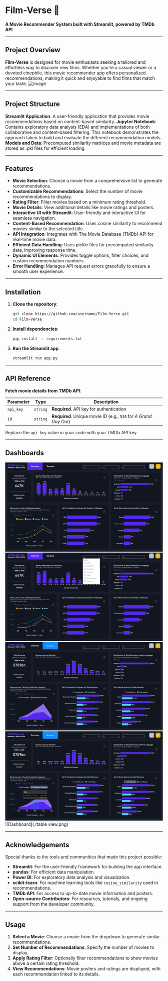 # Film-Verse 🎥

**A Movie Recommender System built with Streamlit, powered by TMDb API**

---

## Project Overview
**Film-Verse** is designed for movie enthusiasts seeking a tailored and effortless way to discover new films. Whether you’re a casual viewer or a devoted cinephile, this movie recommender app offers personalized recommendations, making it quick and enjoyable to find films that match your taste.
![image](https://github.com/user-attachments/assets/ce834243-bf60-4877-af59-a33b8c6604b9)

---

## Project Structure
**Streamlit Application**: A user-friendly application that provides movie recommendations based on content-based similarity.
**Jupyter Notebook**: Contains exploratory data analysis (EDA) and implementations of both collaborative and content-based filtering. This notebook demonstrates the approach taken to build and evaluate the different recommendation models.
**Models and Data**: Precomputed similarity matrices and movie metadata are stored as .pkl files for efficient loading.

---

## Features
- **Movie Selection**: Choose a movie from a comprehensive list to generate recommendations.
- **Customizable Recommendations**: Select the number of movie recommendations to display.
- **Rating Filter**: Filter movies based on a minimum rating threshold.
- **Movie Details**: View additional details like movie ratings and posters.
- **Interactive UI with Streamlit**: User-friendly and interactive UI for seamless navigation.
- **Content-Based Recommendation**: Uses cosine similarity to recommend movies similar to the selected title.
- **API Integration**: Integrates with The Movie Database (TMDb) API for real-time movie data.
- **Efficient Data Handling**: Uses pickle files for precomputed similarity data, improving response time.
- **Dynamic UI Elements**: Provides toggle options, filter choices, and custom recommendation numbers.
- **Error Handling**: Manages API request errors gracefully to ensure a smooth user experience.

---

## Installation
1. **Clone the repository**:
   ```bash
   git clone https://github.com/username/Film-Verse.git
   cd Film-Verse
   ```

2. **Install dependencies**:
   ```bash
   pip install -r requirements.txt
   ```

3. **Run the Streamlit app**:
   ```bash
   streamlit run app.py
   ```

---

## API Reference
**Fetch movie details from TMDb API**:

| Parameter | Type | Description |
| --------- | ---- | ----------- |
| `api_key` | `string` | **Required**. API key for authentication |
| `id`      | `string` | **Required**. Unique movie ID (e.g., `530` for *A Grand Day Out*) |

Replace the `api_key` value in your code with your TMDb API key.

---
## Dashboards 
![Dashboard](./d1.png)
![Dashboard](./d2.png)
![Dashboard](./d5.png)
![Dashboard](./d6.png)
![Dashboard](./table view.png)



---

## Acknowledgements
Special thanks to the tools and communities that made this project possible:
- **Streamlit**: For the user-friendly framework for building the app interface.
- **pandas**: For efficient data manipulation.
- **Power BI**: For exploratory data analysis and visualization.
- **scikit-learn**: For machine learning tools like `cosine_similarity` used in recommendations.
- **TMDb API**: For access to up-to-date movie information and posters.
- **Open-source Contributors**: For resources, tutorials, and ongoing support from the developer community.

---

## Usage
1. **Select a Movie**: Choose a movie from the dropdown to generate similar recommendations.
2. **Set Number of Recommendations**: Specify the number of movies to display.
3. **Apply Rating Filter**: Optionally filter recommendations to show movies above a certain rating threshold.
4. **View Recommendations**: Movie posters and ratings are displayed, with each recommendation linked to its details.
